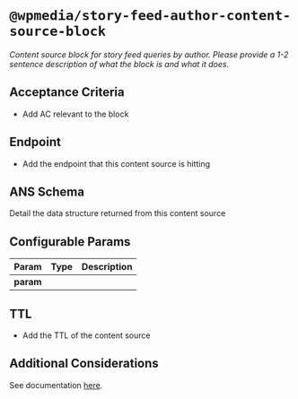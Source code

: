 # `@wpmedia/story-feed-author-content-source-block`
_Content source block for story feed queries by author. Please provide a 1-2 sentence description of what the block is and what it does._

## Acceptance Criteria

- Add AC relevant to the block

## Endpoint

- Add the endpoint that this content source is hitting

## ANS Schema

Detail the data structure returned from this content source

## Configurable Params

| **Param** | **Type** | **Description** |
| --------- | -------- | --------------- |
| **param** |          |                 |

## TTL

- Add the TTL of the content source

## Additional Considerations

See documentation [here](https://github.com/wapopartners/core-components/tree/dev/packages/content-source_story-feed_author-v4).
